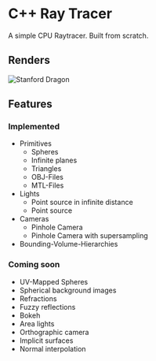 # C++ Ray Tracer
A simple CPU Raytracer. Built from scratch. 

## Renders
![Stanford Dragon](https://imgur.com/ZGqhSwN.png)

## Features
### Implemented
* Primitives
  * Spheres
  * Infinite planes
  * Triangles
  * OBJ-Files
  * MTL-Files
* Lights
  * Point source in infinite distance
  * Point source
* Cameras
  * Pinhole Camera
  * Pinhole Camera with supersampling
* Bounding-Volume-Hierarchies

### Coming soon
* UV-Mapped Spheres
* Spherical background images
* Refractions
* Fuzzy reflections
* Bokeh
* Area lights
* Orthographic camera
* Implicit surfaces
* Normal interpolation
